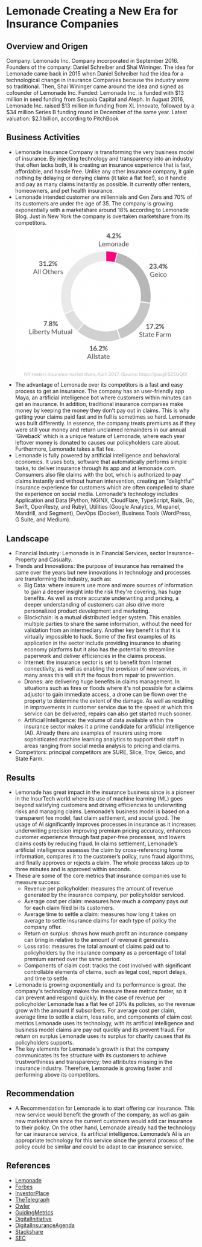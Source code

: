 # Lemonade Creating a New Era for Insurance Companies  

## Overview and Origen 
Company: Lemonade Inc. 
Company incorporated in September 2016.
Founders of the company: Daniel Schreiber and Shai Wininger. 
The idea for Lemonade came back in 2015 when Daniel Schreiber had the idea for a technological change in insurance Companies because the industry were so traditional. Then, Shai Wininger came around the idea and signed as cofounder of Lemonade Inc. 
Funded: Lemonade Inc. is funded with $13 million in seed funding from Sequoia Capital and Aleph. In August 2016, Lemonade Inc. raised $13 million in funding from XL Innovate, followed by a $34 million Series B funding round in December of the same year. 
Latest valuation: $2.1 billion, according to PitchBook

## Business Activities
* Lemonade Insurance Company is transforming the very business model of insurance. By injecting technology and transparency into an industry that often lacks both, it is creating an insurance experience that is fast, affordable, and hassle free. Unlike any other insurance company, it gain nothing by delaying or denying claims (it take a flat fee!), so it handle and pay as many claims instantly as possible. It currently offer renters, homeowners, and pet health insurance.
* Lemonade intended customer are millennials and Gen Zers and 70% of its customers are under the age of 35. The company is growing exponentially with a marketshare around 18% according to Lemonade Blog. Just in New York the company is overtaken marketshare from its competitors.
![Marketshare](./Images/market-share-Lemonade.png?raw=true)
* The advantage of Lemonade over its competitors is a fast and easy process to get an insurance. The company has an user-friendly app Maya, an artificial intelligence bot where customers within minutes can get an insurance. In addition, traditional insurance companies make money by keeping the money they don’t pay out in claims. This is why getting your claims paid fast and in full is sometimes so hard. Lemonade was built differently. In essence, the company treats premiums as if they were still your money and return unclaimed remainders in our annual 'Giveback' which is a unique feature of Lemonade, where each year leftover money is donated to causes our policyholders care about. Furthermore, Lemonade takes a flat fee.
* Lemonade is fully powered by artificial intelligence and behavioral economics. It uses bots, software that automatically performs simple tasks, to deliver insurance through its app and at lemonade.com. Consumers also file claims with the bot, which is authorized to pay claims instantly and without human intervention, creating an “delightful” insurance experience for customers which are often compelled to share the experience on social media. Lemonade's technology includes Application and Data (Python, NGINX, CloudFlare, TypeScript, Rails, Go, Swift, OpenResty, and Ruby), Utilities (Google Analytics, Mixpanel, Mandrill, and Segment), DevOps (Docker), Business Tools (WordPress, G Suite, and Medium).

## Landscape
* Financial Industry: Lemonade is in Financial Services, sector Insurance- Property and Casualty.
* Trends and Innovations: the purpose of insurance has remained the same over the years but new innovations in technology and processes are transforming the industry, such as:
  - Big Data: where insurers use more and more sources of information to gain a deeper insight into the risk they're covering, has huge benefits. As well as more accurate underwriting and pricing, a deeper understanding of customers can also drive more personalized product development and marketing.
  - Blockchain: is a mutual distributed ledger system. This enables multiple parties to share the same information, without the need for validation from an intermediary. Another key benefit is that it is virtually impossible to hack. Some of the first examples of its application in the sector include providing insurance to sharing economy platforms but it also has the potential to streamline paperwork and deliver efficiencies in the claims process.
  - Internet: the insurance sector is set to benefit from Internet connectivity, as well as enabling the provision of new services, in many areas this will shift the focus from repair to prevention.
  - Drones: are delivering huge benefits in claims management. In situations such as fires or floods where it's not possible for a claims adjustor to gain immediate access, a drone can be flown over the property to determine the extent of the damage. As well as resulting in improvements in customer service due to the speed at which this service can be delivered, repairs can also get started much sooner.
  - Artificial Intelligence: the volume of data available within the insurance sector makes it a prime candidate for artificial intelligence (AI). Already there are examples of insurers using more sophisticated machine learning analytics to support their staff in areas ranging from social media analysis to pricing and claims.
* Competitors: principal competitors are SURE, Slice, Trov, Geico, and State Farm.

## Results
* Lemonade has great impact in the insurance business since is a pioneer in the InsurTech world where its use of machine learning (ML) goes beyond satisfying customers and driving efficiencies to underwriting risks and managing claims. Lemonade’s business model is based on a transparent fee model, fast claim settlement, and social good. The usage of AI significantly improves processes in insurance as it increases underwriting precision improving premium pricing accuracy, enhances customer experience through fast paper-free processes, and lowers claims costs by reducing fraud. In claims settlement, Lemonade’s artificial intelligence assesses the claim by cross-referencing home information, compares it to the customer’s policy, runs fraud algorithms, and finally approves or rejects a claim. The whole process takes up to three minutes and is approved within seconds.
* These are some of the core metrics that insurance companies use to measure success:
  - Revenue per policyholder: measures the amount of revenue generated by the insurance company, per policyholder serviced.
  - Average cost per claim: measures how much a company pays out for each claim filed bi its customers.
  - Average time to settle a claim: measures how long it takes on average to settle insurance claims for each type of policy the company offer.
  - Return on surplus: shows how much profit an insurance company can bring in relative to the amount of revenue it generates.
  - Loss ratio: measures the total amount of claims paid out to policyholders by the insurance company as a percentage of total premium earned over the same period.
  - Components of claim cost: tracks the cost involved with significant controllable elements of claims, such as legal cost, report delays, and time to settle.
* Lemonade is growing exponentially and its performance is great. the company's technology makes the measure these metrics faster, so it can prevent and respond quickly. In the case of revenue per policyholder Lemonade has a flat fee of 20% its policies, so the revenue grow with the amount if subscribers. For average cost per claim, average time to settle a claim, loss ratio, and components of claim cost metrics Lemonade uses its technology, with its artificial intelligence and business model claims are pay out quickly and its prevent fraud. For return on surplus Lemonade uses its surplus for charity causes that its policyholders supports. 
* The key elements for Lemonade's growth is that the company communicates its fee structure with its customers to achieve trustworthiness and transparency; two attributes missing in the insurance industry. Therefore, Lemonade is growing faster and performing above its competitors.

## Recommendation
* A Recommendation for Lemonade is to start offering car insurance. This new service would benefit the growth of the company, as well as gain new marketshare since the current customers would add car insurance to their policy. On the other hand, Lemonade already had the technology for car insurance service, its artificial intelligence. Lemonade’s AI is an appropriate technology for this service since the general process of the policy could be similar and could be adapt to car insurance service. 

## References
* [Lemonade](https://www.lemonade.com/faq#service)
* [Forbes](https://www.forbes.com/companies/lemonade/?list=fintech/#1f29284b6508)
* [InvestorPlace](https://investorplace.com/2020/09/with-lemonade-theres-no-reason-not-to-have-insurance/)
* [TheTelegraph](https://www.telegraph.co.uk/business/risk-insights/biggest-new-innovations-in-insurance/)
* [Owler](https://www.owler.com/company/lemonade)
* [GuidingMetrics](https://guidingmetrics.com/content/insurance-industrys-18-most-critical-metrics/)
* [DigitalInitiative](https://digital.hbs.edu/platform-rctom/submission/lemonade-reinvents-the-insurance-industry-with-machine-learning/)
* [DigitalInsuranceAgenda](https://www.digitalinsuranceagenda.com/138/lemonade-the-market-most-talked-about-disruptor/#:~:text=Lemonade%2C%20is%20an%20American%20insurance,artificial%20intelligence%20and%20behavioral%20economics.&text=By%20replacing%20brokers%20and%20bureaucracy,instant%20everything%20and%20killer%20prices.)
* [Stackshare](https://stackshare.io/lemonade/lemonade)
* [SEC](https://www.sec.gov/Archives/edgar/data/1691421/000104746920003416/a2241721zs-1.htm)



